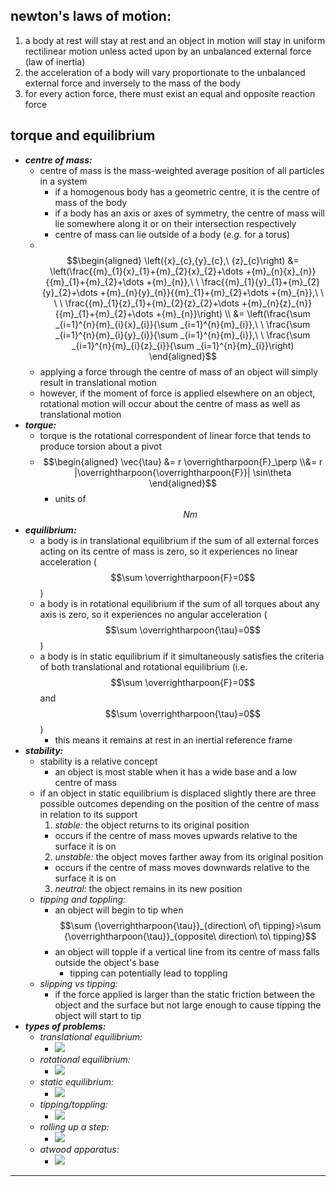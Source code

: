 ## **newton's laws of motion:**
1. a body at rest will stay at rest and an object in motion will stay in uniform rectilinear motion unless acted upon by an unbalanced external force (law of inertia)
2. the acceleration of a body will vary proportionate to the unbalanced external force and inversely to the mass of the body
3. for every action force, there must exist an equal and opposite reaction force

## **torque and equilibrium**
- ***centre of mass:***
  - centre of mass is the mass-weighted average position of all particles in a system
    - if a homogenous body has a geometric centre, it is the centre of mass of the body
    - if a body has an axis or axes of symmetry, the centre of mass will lie somewhere along it or on their intersection respectively
    - centre of mass can lie outside of a body (*e.g.* for a torus)
  -  $$\begin{aligned} \left({x}_{c},{y}_{c},\ {z}_{c}\right) &= \left(\frac{{m}_{1}{x}_{1}+{m}_{2}{x}_{2}+\dots +{m}_{n}{x}_{n}}{{m}_{1}+{m}_{2}+\dots +{m}_{n}},\ \ \frac{{m}_{1}{y}_{1}+{m}_{2}{y}_{2}+\dots +{m}_{n}{y}_{n}}{{m}_{1}+{m}_{2}+\dots +{m}_{n}},\ \ \ \ \frac{{m}_{1}{z}_{1}+{m}_{2}{z}_{2}+\dots +{m}_{n}{z}_{n}}{{m}_{1}+{m}_{2}+\dots +{m}_{n}}\right) \\
  &= \left(\frac{\sum _{i=1}^{n}{m}_{i}{x}_{i}}{\sum _{i=1}^{n}{m}_{i}},\ \ \frac{\sum _{i=1}^{n}{m}_{i}{y}_{i}}{\sum _{i=1}^{n}{m}_{i}},\ \ \frac{\sum _{i=1}^{n}{m}_{i}{z}_{i}}{\sum _{i=1}^{n}{m}_{i}}\right) \end{aligned}$$
  - applying a force through the centre of mass of an object will simply result in translational motion
  - however, if the moment of force is applied elsewhere on an object, rotational motion will occur about the centre of mass as well as translational motion
- ***torque:***
  - torque is the rotational correspondent of linear force that tends to produce torsion about a pivot
  - $$\begin{aligned} \vec{\tau} &= r \overrightharpoon{F}_\perp \\&= r |\overrightharpoon{\overrightharpoon{F}}| \sin\theta \end{aligned}$$
    - units of $$Nm$$
- ***equilibrium:***
  - a body is in translational equilibrium if the sum of all external forces acting on its centre of mass is zero, so it experiences no linear acceleration ($$\sum \overrightharpoon{F}=0$$)
  - a body is in rotational equilibrium if the sum of all torques about any axis is zero, so it experiences no angular acceleration ($$\sum \overrightharpoon{\tau}=0$$)
  - a body is in static equilibrium if it simultaneously satisfies the criteria of both translational and rotational equilibrium (i.e. $$\sum \overrightharpoon{F}=0$$ and $$\sum \overrightharpoon{\tau}=0$$)
    - this means it remains at rest in an inertial reference frame
- ***stability:***
  - stability is a relative concept
    - an object is most stable when it has a wide base and a low centre of mass
  - if an object in static equilibrium is displaced slightly there are three possible outcomes depending on the position of the centre of mass in relation to its support
    1. *stable:* the object returns to its original position
      - occurs if the centre of mass moves upwards relative to the surface it is on
    2. *unstable:* the object moves farther away from its original position
      - occurs if the centre of mass moves downwards relative to the surface it is on
    3. *neutral:* the object remains in its new position
  - *tipping and toppling:*
    - an object will begin to tip when $$\sum {\overrightharpoon{\tau}}_{direction\ of\ tipping}>\sum {\overrightharpoon{\tau}}_{opposite\ direction\ to\ tipping}$$
    - an object will topple if a vertical line from its centre of mass falls outside the object's base
      - tipping can potentially lead to toppling
  - *slipping vs tipping:*
    - if the force applied is larger than the static friction between the object and the surface but not large enough to cause tipping the object will start to tip
- ***types of problems:***
  - *translational equilibrium:*
    - ![](./images/image_1.5714c339.png)
  - *rotational equilibrium:*
    - ![](./images/image_2.69d1d1b2.png)
  - *static equilibrium:*
    - ![](./images/image_3.4b061b8d.png)
  - *tipping/toppling:*
    - ![](./images/image_4.0a5a590a.png)
  - *rolling up a step:*
    - ![](./images/image_5.8178e12a.png)
  - *atwood apparatus:*
    - ![](./images/image_6.e9722360.png)
-----
